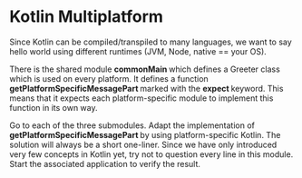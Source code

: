 # Kotlin Multiplatform

Since Kotlin can be compiled/transpiled to many languages, we want to say hello world using different runtimes (JVM, Node, native == your OS).

There is the shared module <b> commonMain </b> which defines a Greeter class which is used on every platform. 
It defines a function <b> getPlatformSpecificMessagePart </b> marked with the <b> expect </b> keyword.
This means that it expects each platform-specific module to implement this function in its own way.

Go to each of the three submodules. Adapt the implementation of <b> getPlatformSpecificMessagePart </b> by using platform-specific Kotlin.
The solution will always be a short one-liner. Since we have only introduced very few concepts in Kotlin yet, try not to question every line in this module.  
Start the associated application to verify the result.


